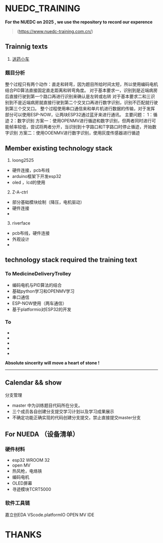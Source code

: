 # NUEDC_TRAINING
**For the NUEDC on 2025 , we use the repository to record our experence**

> (https://www.nuedc-training.com.cn/)


## Trainnig texts
1.  [送药小车](https://www.nuedc-training.com.cn/index/news/details/new_id/259)
### 题目分析
整个过程只有两个动作：直走和转弯，因为题目所给时间太短，所以使用编码电机结合PID算法直接固定直走距离和转弯角度。
对于基本要求一，识别到是近端病房后直接行驶到第一个路口再进行识别来确认是左转或右转
对于基本要求二和三识别到不是近端病房就直接行驶到第二个交叉口再进行数字识别，识别不匹配就行驶到第三个交叉口。
整个过程使用串口通信来和单片机进行数据的传输，对于发挥部分可以使用ESP-NOW，让两块ESP32通过蓝牙来进行通讯。
主要问题：
1：循迹
2：数字识别
方案一：使用OPENMV进行循迹和数字识别，但两者同时进行可能帧率较低，尝试将两者分开，当识别到十字路口和T字路口时停止循迹，开始数字识别
方案二：使用OOENMV进行数字识别，使用灰度传感器进行循迹

## Member existing technology stack
1.  loong2525
*  硬件连接，pcb布线
*  arduino框架下开发esp32
*  oled ，lcd的使用

2.  Z-A-ctrl
*  部分基础模块绘制（降压，电机驱动）
*  硬件连接
* 

3.  riverface
*  pcb布线，硬件连接
* 外观设计
*  

## technology stack required the training text

### To MedicineDeliveryTrolley
*  编码电机与PID算法的结合
*  基础python学习和OPENMV学习
*  串口通信
*  ESP-NOW使用（两车通信）
*  基于platformio对ESP32的开发  
### To 
*  
*  
*  
*  
*  

**Absolute sincerity will move a heart of stone !**

****************************************************************************************

## Calendar && show

分支管理
* master 中为训练题目代码所在分支。
* 三个成员各自创建分支提交学习计划以及学习成果展示
* 不确定功能正确实现的代码创建分支提交，禁止直接提交master分支

## For NUEDA （设备清单）

### 硬件材料
* esp32 WROOM 32
* open MV 
* 热风枪，电烙铁
* 编码电机
* OLED屏幕
* 寻迹模块TCRT5000
### 软件工具链
嘉立创EDA 
VScode.platformIO 
OPEN MV IDE   







# THANKS
